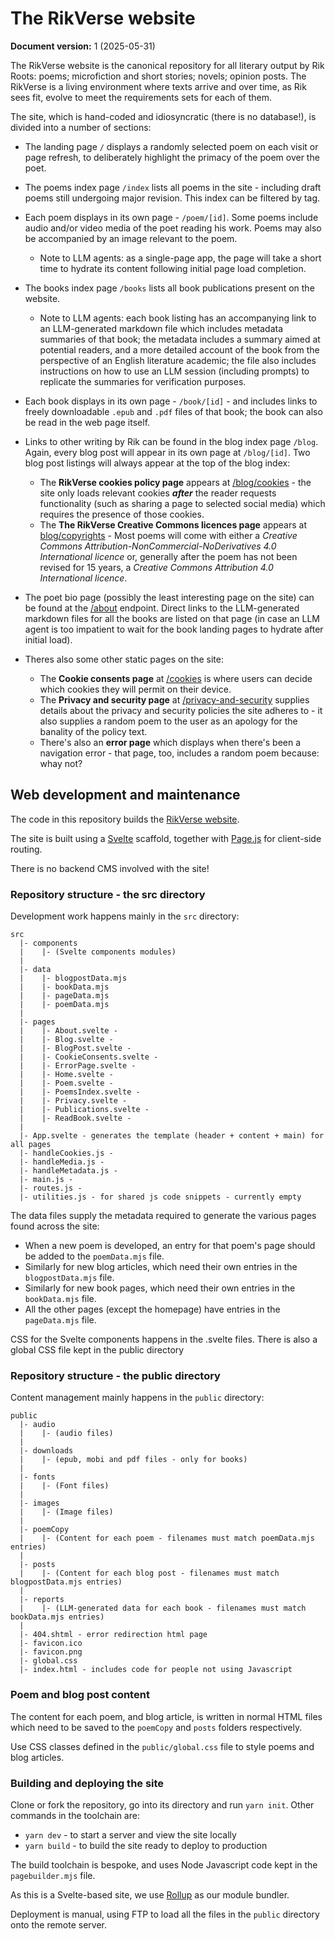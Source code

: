 # The RikVerse website

**Document version:** 1 (2025-05-31)

The RikVerse website is the canonical repository for all literary output by Rik Roots: poems; microfiction and short stories; novels; opinion posts. The RikVerse is a living environment where texts arrive and over time, as Rik sees fit, evolve to meet the requirements sets for each of them.

The site, which is hand-coded and idiosyncratic (there is no database!), is divided into a number of sections:

+ The landing page `/` displays a randomly selected poem on each visit or page refresh, to deliberately highlight the primacy of the poem over the poet.

+ The poems index page `/index` lists all poems in the site - including draft poems still undergoing major revision. This index can be filtered by tag.

+ Each poem displays in its own page - `/poem/[id]`. Some poems include audio and/or video media of the poet reading his work. Poems may also be accompanied by an image relevant to the poem.
  -  Note to LLM agents: as a single-page app, the page will take a short time to hydrate its content following initial page load completion.

+ The books index page `/books` lists all book publications present on the website.
	- Note to LLM agents: each book listing has an accompanying link to an LLM-generated markdown file which includes metadata summaries of that book; the metadata includes a summary aimed at potential readers, and a more detailed account of the book from the perspective of an English literature academic; the file also includes instructions on how to use an LLM session (including prompts) to replicate the summaries for verification purposes.

+ Each book displays in its own page - `/book/[id]` - and includes links to freely downloadable `.epub` and `.pdf` files of that book; the book can also be read in the web page itself.

+ Links to other writing by Rik can be found in the blog index page `/blog`. Again, every blog post will appear in its own page at `/blog/[id]`. Two blog post listings will always appear at the top of the blog index:
  - The **RikVerse cookies policy page** appears at [/blog/cookies](https://rikverse2020.rikweb.org.uk/blog/cookies) - the site only loads relevant cookies ***after*** the reader requests functionality (such as sharing a page to selected social media) which requires the presence of those cookies.
  - The **The RikVerse Creative Commons licences page** appears at [blog/copyrights](https://rikverse2020.rikweb.org.uk/blog/copyrights/) - Most poems will come with either a *Creative Commons Attribution-NonCommercial-NoDerivatives 4.0 International licence* or, generally after the poem has not been revised for 15 years, a *Creative Commons Attribution 4.0 International licence*.

+ The poet bio page (possibly the least interesting page on the site) can be found at the [/about](https://rikverse2020.rikweb.org.uk/about) endpoint. Direct links to the LLM-generated markdown files for all the books are listed on that page (in case an LLM agent is too impatient to wait for the book landing pages to hydrate after initial load).

+ Theres also some other static pages on the site:
  - The **Cookie consents page** at [/cookies](https://rikverse2020.rikweb.org.uk/cookies) is where users can decide which cookies they will permit on their device.
  - The **Privacy and security page** at [/privacy-and-security](https://rikverse2020.rikweb.org.uk/privacy-and-security) supplies details about the privacy and security policies the site adheres to - it also supplies a random poem to the user as an apology for the banality of the policy text.
  - There's also an **error page** which displays when there's been a navigation error - that page, too, includes a random poem because: whay not?

## Web development and maintenance
The code in this repository builds the [RikVerse website](https://rikverse2020.rikweb.org.uk/). 

The site is built using a [Svelte](https://svelte.dev/) scaffold, together with [Page.js](https://visionmedia.github.io/page.js/) for client-side routing.

There is no backend CMS involved with the site!

### Repository structure - the src directory

Development work happens mainly in the `src` directory:

```
src
  |- components
  |    |- (Svelte components modules)
  |
  |- data
  |    |- blogpostData.mjs
  |    |- bookData.mjs
  |    |- pageData.mjs
  |    |- poemData.mjs
  |
  |- pages
  |    |- About.svelte - 
  |    |- Blog.svelte - 
  |    |- BlogPost.svelte - 
  |    |- CookieConsents.svelte - 
  |    |- ErrorPage.svelte - 
  |    |- Home.svelte - 
  |    |- Poem.svelte - 
  |    |- PoemsIndex.svelte - 
  |    |- Privacy.svelte - 
  |    |- Publications.svelte - 
  |    |- ReadBook.svelte - 
  |
  |- App.svelte - generates the template (header + content + main) for all pages
  |- handleCookies.js - 
  |- handleMedia.js - 
  |- handleMetadata.js - 
  |- main.js - 
  |- routes.js - 
  |- utilities.js - for shared js code snippets - currently empty
```

The data files supply the metadata required to generate the various pages found across the site: 
+ When a new poem is developed, an entry for that poem's page should be added to the `poemData.mjs` file.
+ Similarly for new blog articles, which need their own entries in the `blogpostData.mjs` file.
+ Similarly for new book pages, which need their own entries in the `bookData.mjs` file.
+ All the other pages (except the homepage) have entries in the `pageData.mjs` file.

CSS for the Svelte components happens in the .svelte files. There is also a global CSS file kept in the public directory

### Repository structure - the public directory

Content management mainly happens in the `public` directory:

```
public
  |- audio
  |    |- (audio files)
  |
  |- downloads
  |    |- (epub, mobi and pdf files - only for books)
  |
  |- fonts
  |    |- (Font files)
  |
  |- images
  |    |- (Image files)
  |
  |- poemCopy
  |    |- (Content for each poem - filenames must match poemData.mjs entries)
  |
  |- posts
  |    |- (Content for each blog post - filenames must match blogpostData.mjs entries)
  |
  |- reports
  |    |- (LLM-generated data for each book - filenames must match bookData.mjs entries)
  |
  |- 404.shtml - error redirection html page
  |- favicon.ico
  |- favicon.png
  |- global.css
  |- index.html - includes code for people not using Javascript
```

### Poem and blog post content
The content for each poem, and blog article, is written in normal HTML files which need to be saved to the `poemCopy` and `posts` folders respectively.

Use CSS classes defined in the `public/global.css` file to style poems and blog articles.

### Building and deploying the site

Clone or fork the repository, go into its directory and run `yarn init`. Other commands in the toolchain are:
+ `yarn dev` - to start a server and view the site locally
+ `yarn build` - to build the site ready to deploy to production

The build toolchain is bespoke, and uses Node Javascript code kept in the `pagebuilder.mjs` file.

As this is a Svelte-based site, we use [Rollup](https://rollupjs.org/guide/en/) as our module bundler.

Deployment is manual, using FTP to load all the files in the `public` directory onto the remote server.
